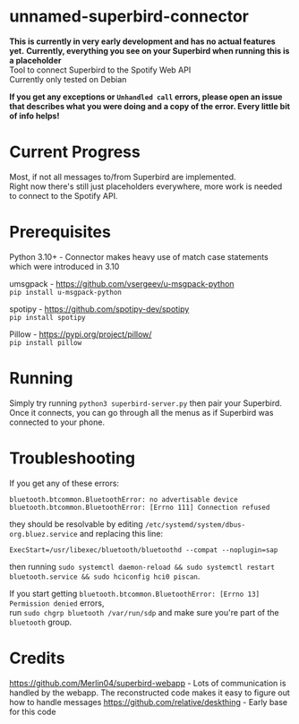 # unnamed-superbird-connector
**This is currently in very early development and has no actual features yet.**
**Currently, everything you see on your Superbird when running this is a placeholder**  
Tool to connect Superbird to the Spotify Web API \
Currently only tested on Debian

**If you get any exceptions or `Unhandled call` errors, please open an issue that describes what you were doing and a copy of the error. Every little bit of info helps!**

# Current Progress
Most, if not all messages to/from Superbird are implemented.\
Right now there's still just placeholders everywhere, more work is needed to connect to the Spotify API.

# Prerequisites
Python 3.10+ - Connector makes heavy use of match case statements which were introduced in 3.10

umsgpack - https://github.com/vsergeev/u-msgpack-python \
`pip install u-msgpack-python`

spotipy - https://github.com/spotipy-dev/spotipy \
`pip install spotipy`

Pillow - https://pypi.org/project/pillow/ \
`pip install pillow`

# Running
Simply try running `python3 superbird-server.py` then pair your Superbird. \
Once it connects, you can go through all the menus as if Superbird was connected to your phone.

# Troubleshooting
If you get any of these errors:
```
bluetooth.btcommon.BluetoothError: no advertisable device
bluetooth.btcommon.BluetoothError: [Errno 111] Connection refused
```
they should be resolvable by editing `/etc/systemd/system/dbus-org.bluez.service` and replacing this line:
```
ExecStart=/usr/libexec/bluetooth/bluetoothd --compat --noplugin=sap
```
then running `sudo systemctl daemon-reload && sudo systemctl restart bluetooth.service && sudo hciconfig hci0 piscan`.

If you start getting `bluetooth.btcommon.BluetoothError: [Errno 13] Permission denied` errors, \
run `sudo chgrp bluetooth /var/run/sdp` and make sure you're part of the `bluetooth` group.

# Credits
https://github.com/Merlin04/superbird-webapp - Lots of communication is handled by the webapp. The reconstructed code makes it easy to figure out how to handle messages 
https://github.com/relative/deskthing - Early base for this code
